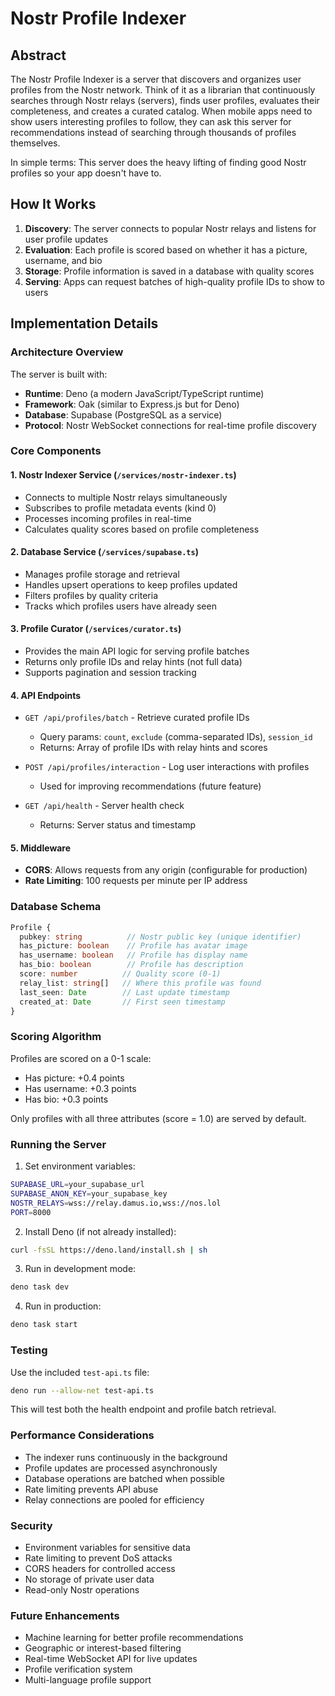 # Nostr Profile Indexer

## Abstract

The Nostr Profile Indexer is a server that discovers and organizes user profiles from the Nostr network. Think of it as a librarian that continuously searches through Nostr relays (servers), finds user profiles, evaluates their completeness, and creates a curated catalog. When mobile apps need to show users interesting profiles to follow, they can ask this server for recommendations instead of searching through thousands of profiles themselves.

In simple terms: This server does the heavy lifting of finding good Nostr profiles so your app doesn't have to.

## How It Works

1. **Discovery**: The server connects to popular Nostr relays and listens for user profile updates
2. **Evaluation**: Each profile is scored based on whether it has a picture, username, and bio
3. **Storage**: Profile information is saved in a database with quality scores
4. **Serving**: Apps can request batches of high-quality profile IDs to show to users

## Implementation Details

### Architecture Overview

The server is built with:
- **Runtime**: Deno (a modern JavaScript/TypeScript runtime)
- **Framework**: Oak (similar to Express.js but for Deno)
- **Database**: Supabase (PostgreSQL as a service)
- **Protocol**: Nostr WebSocket connections for real-time profile discovery

### Core Components

#### 1. Nostr Indexer Service (`/services/nostr-indexer.ts`)
- Connects to multiple Nostr relays simultaneously
- Subscribes to profile metadata events (kind 0)
- Processes incoming profiles in real-time
- Calculates quality scores based on profile completeness

#### 2. Database Service (`/services/supabase.ts`)
- Manages profile storage and retrieval
- Handles upsert operations to keep profiles updated
- Filters profiles by quality criteria
- Tracks which profiles users have already seen

#### 3. Profile Curator (`/services/curator.ts`)
- Provides the main API logic for serving profile batches
- Returns only profile IDs and relay hints (not full data)
- Supports pagination and session tracking

#### 4. API Endpoints

- `GET /api/profiles/batch` - Retrieve curated profile IDs
  - Query params: `count`, `exclude` (comma-separated IDs), `session_id`
  - Returns: Array of profile IDs with relay hints and scores
  
- `POST /api/profiles/interaction` - Log user interactions with profiles
  - Used for improving recommendations (future feature)
  
- `GET /api/health` - Server health check
  - Returns: Server status and timestamp

#### 5. Middleware

- **CORS**: Allows requests from any origin (configurable for production)
- **Rate Limiting**: 100 requests per minute per IP address

### Database Schema

```typescript
Profile {
  pubkey: string          // Nostr public key (unique identifier)
  has_picture: boolean    // Profile has avatar image
  has_username: boolean   // Profile has display name
  has_bio: boolean        // Profile has description
  score: number          // Quality score (0-1)
  relay_list: string[]   // Where this profile was found
  last_seen: Date        // Last update timestamp
  created_at: Date       // First seen timestamp
}
```

### Scoring Algorithm

Profiles are scored on a 0-1 scale:
- Has picture: +0.4 points
- Has username: +0.3 points  
- Has bio: +0.3 points

Only profiles with all three attributes (score = 1.0) are served by default.

### Running the Server

1. Set environment variables:
```bash
SUPABASE_URL=your_supabase_url
SUPABASE_ANON_KEY=your_supabase_key
NOSTR_RELAYS=wss://relay.damus.io,wss://nos.lol
PORT=8000
```

2. Install Deno (if not already installed):
```bash
curl -fsSL https://deno.land/install.sh | sh
```

3. Run in development mode:
```bash
deno task dev
```

4. Run in production:
```bash
deno task start
```

### Testing

Use the included `test-api.ts` file:
```bash
deno run --allow-net test-api.ts
```

This will test both the health endpoint and profile batch retrieval.

### Performance Considerations

- The indexer runs continuously in the background
- Profile updates are processed asynchronously
- Database operations are batched when possible
- Rate limiting prevents API abuse
- Relay connections are pooled for efficiency

### Security

- Environment variables for sensitive data
- Rate limiting to prevent DoS attacks
- CORS headers for controlled access
- No storage of private user data
- Read-only Nostr operations

### Future Enhancements

- Machine learning for better profile recommendations
- Geographic or interest-based filtering
- Real-time WebSocket API for live updates
- Profile verification system
- Multi-language profile support